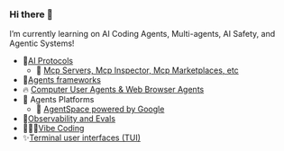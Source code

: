 ### Hi there 👋
I’m currently learning on AI Coding Agents, Multi-agents, AI Safety, and Agentic Systems!

- 🚀[AI Protocols](https://github.com/pilarcode/pilarcode/blob/main/docs/ai_protocols.md)
  -  🔸 [Mcp Servers, Mcp Inspector, Mcp Marketplaces, etc](https://github.com/pilarcode/pilarcode/blob/main/docs/mcp_servers.md)
- 🧠[Agents frameworks](https://github.com/pilarcode/pilarcode/blob/main/docs/agent_frameworks.md)
- 🔥 [Computer User Agents & Web Browser Agents](https://github.com/pilarcode/pilarcode/blob/main/docs/ai_ui.md)
- 🤖 Agents Platforms
    - 🔸 [AgentSpace powered by Google](https://github.com/pilarcode/pilarcode/blob/main/docs/agentspace.md)
- 🧪[Observability and Evals](https://github.com/pilarcode/pilarcode/blob/main/docs/observability.md)
- 👨🏻‍💻[Vibe Coding](https://github.com/pilarcode/pilarcode/blob/main/docs/ai_coding.md)
- ✨[Terminal user interfaces (TUI)](https://github.com/pilarcode/pilarcode/blob/main/docs/tui_frameworks.md)
  
<!--
📢|[Entity Name Recognition in Receipts](https://github.com/pilarcode/receipt-ocr/blob/main/Presentacion.pdf)|
|[Reconociendo la actividad humana en videos](https://github.com/pilarcode/action-recognition-in-videos/blob/master/docs/Presentacion_TFM_Unir_PilarMadariaga.pdf)|
|[Women'sDay](https://github.com/pilarcode/pilarcode/blob/9325c40cbea09122944d46f09fba16216571e6ae/presentaciones/WomensDay_2022_Alicante.pdf)|

https://github.com/pilarcode/genai_code
| 🧪 WIP Projects | 
| ------------- |
|[Chatbot - FiFa](https://github.com/pilarcode/Fifa) |

|📢 Talks      |
| -------------|




<h2> 💻 I'm working as Data Engineer but I do some other stuff too!</h2>
<p align="center">
  <img src="https://github.com/pilarcode/pilarcode/blob/main/images/tools.png">
</p>

![remote-office-3d-rendering-concept-illustration (1)](https://github.com/user-attachments/assets/e492c2bd-1162-45b5-8561-4317a242969c)
-->
